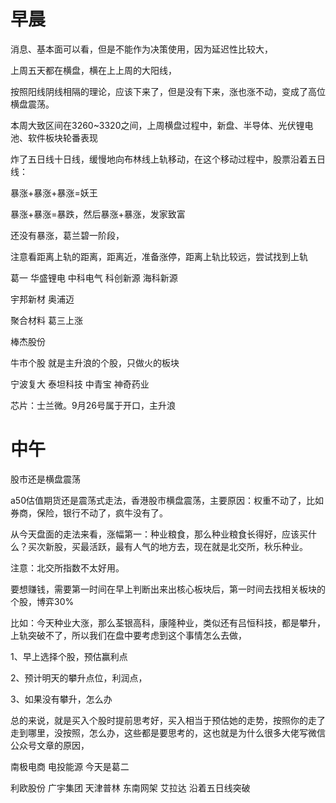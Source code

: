 # 早晨

消息、基本面可以看，但是不能作为决策使用，因为延迟性比较大，

上周五天都在横盘，横在上上周的大阳线，

按照阳线阴线相隔的理论，应该下来了，但是没有下来，涨也涨不动，变成了高位横盘震荡。

本周大致区间在3260~3320之间，上周横盘过程中，新盘、半导体、光伏锂电池、软件板块轮番表现



炸了五日线十日线，缓慢地向布林线上轨移动，在这个移动过程中，股票沿着五日线：

暴涨+暴涨+暴涨=妖王

暴涨+暴涨=暴跌，然后暴涨+暴涨，发家致富

还没有暴涨，葛兰碧一阶段，

注意看距离上轨的距离，距离近，准备涨停，距离上轨比较远，尝试找到上轨



葛一  华盛锂电  中科电气  科创新源 海科新源



宇邦新材 奥浦迈 

聚合材料 葛三上涨

棒杰股份

牛市个股 就是主升浪的个股，只做火的板块

宁波复大 泰坦科技 中青宝  神奇药业



芯片：士兰微。9月26号属于开口，主升浪

# 中午

股市还是横盘震荡

a50估值期货还是震荡式走法，香港股市横盘震荡，主要原因：权重不动了，比如券商，保险，银行不动了，疯牛没有了。

从今天盘面的走法来看，涨幅第一：种业粮食，那么种业粮食长得好，应该买什么？买次新股，买最活跃，最有人气的地方去，现在就是北交所，秋乐种业。

注意：北交所指数不太好用。

要想赚钱，需要第一时间在早上判断出来出核心板块后，第一时间去找相关板块的个股，博弈30%

比如：今天种业大涨，那么荃银高科，康隆种业，类似还有吕恒科技，都是攀升，上轨突破不了，所以我们在盘中要考虑到这个事情怎么去做，

1、早上选择个股，预估赢利点

2、预计明天的攀升点位，利润点，

3、如果没有攀升，怎么办

总的来说，就是买入个股时提前思考好，买入相当于预估她的走势，按照你的走了走到哪里，没按照，怎么办，这些都是要思考的，这也就是为什么很多大佬写微信公众号文章的原因，



南极电商  电投能源 今天是葛二

利欧股份  广宇集团 天津普林  东南网架 艾拉达 沿着五日线突破


